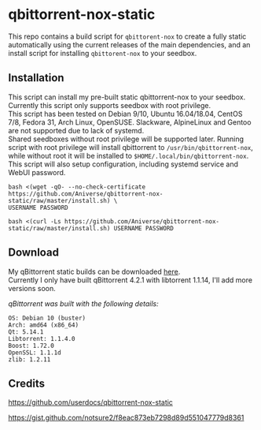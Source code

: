 # qbittorrent-nox-static

This repo contains a build script for `qbittorent-nox` to create a fully static automatically using the current releases of the main dependencies, and an install script for installing `qbittorent-nox` to your seedbox.

## Installation

This script can install my pre-built static qbittorrent-nox to your seedbox. Currently this script only supports seedbox with root privilege.  
This script has been tested on Debian 9/10, Ubuntu 16.04/18.04, CentOS 7/8, Fedora 31, Arch Linux, OpenSUSE. Slackware, AlpineLinux and Gentoo are not supported due to lack of systemd.  
Shared seedboxes without root privilege will be supported later. Running script with root privilege will install qbittorrent to `/usr/bin/qbittorrent-nox`, while without root it will be installed to `$HOME/.local/bin/qbittorrent-nox`.  
This script will also setup configuration, including systemd service and WebUI password.  

```shell
bash <(wget -qO- --no-check-certificate https://github.com/Aniverse/qbittorrent-nox-static/raw/master/install.sh) \
USERNAME PASSWORD
```
```shell
bash <(curl -Ls https://github.com/Aniverse/qbittorrent-nox-static/raw/master/install.sh) USERNAME PASSWORD
```

## Download

My qBittorrent static builds can be downloaded [here](https://sourceforge.net/projects/inexistence/files/qbittorrent/).  
Currently I only have built qBittorrent 4.2.1 with libtorrent 1.1.14, I'll add more versions soon.  

*qBittorrent was built with the following details:*

```
OS: Debian 10 (buster)
Arch: amd64 (x86_64)
Qt: 5.14.1
Libtorrent: 1.1.4.0
Boost: 1.72.0
OpenSSL: 1.1.1d
zlib: 1.2.11
```

## Credits

https://github.com/userdocs/qbittorrent-nox-static

https://gist.github.com/notsure2/f8eac873eb7298d89d551047779d8361
